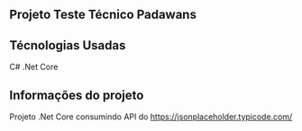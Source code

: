 ## Projeto Teste Técnico Padawans

## Técnologias Usadas 

C# .Net Core

## Informações do projeto

Projeto .Net Core consumindo API do https://jsonplaceholder.typicode.com/


